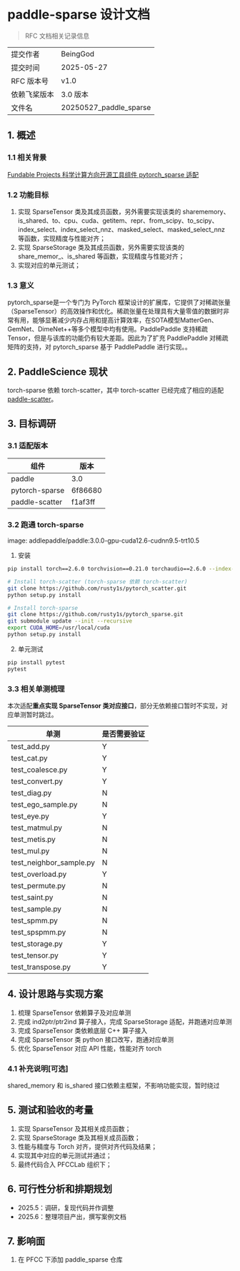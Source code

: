 # paddle-sparse 设计文档

> RFC 文档相关记录信息

|              |                    |
| ------------ | ------------------ |
| 提交作者     | BeingGod          |
| 提交时间     | 2025-05-27         |
| RFC 版本号   | v1.0               |
| 依赖飞桨版本 | 3.0 版本 |
| 文件名       | 20250527_paddle_sparse|

## 1. 概述

### 1.1 相关背景

[Fundable Projects 科学计算方向开源工具组件 pytorch_sparse 适配](https://github.com/PaddlePaddle/community/blob/master/hackathon/hackathon_8th/%E3%80%90Hackathon_8th%E3%80%91FundableProject%E4%BB%BB%E5%8A%A1%E5%90%88%E9%9B%86.md#%E5%9B%9B%E7%A7%91%E5%AD%A6%E8%AE%A1%E7%AE%97%E6%96%B9%E5%90%91%E5%BC%80%E6%BA%90%E5%B7%A5%E5%85%B7%E7%BB%84%E4%BB%B6-pytorch_sparse-%E9%80%82%E9%85%8D)

### 1.2 功能目标

1. 实现 SparseTensor 类及其成员函数，另外需要实现该类的 sharememory、is_shared、to、cpu、cuda、getitem、repr、from_scipy、to_scipy、index_select、index_select_nnz、masked_select、masked_select_nnz 等函数，实现精度与性能对齐；
2. 实现 SparseStorage 类及其成员函数，另外需要实现该类的 share_memor_、is_shared 等函数，实现精度与性能对齐；
3. 实现对应的单元测试；


### 1.3 意义

pytorch_sparse是一个专门为 PyTorch 框架设计的扩展库，它提供了对稀疏张量（SparseTensor）的高效操作和优化。稀疏张量在处理具有大量零值的数据时非常有用，能够显著减少内存占用和提高计算效率，在SOTA模型MatterGen、GemNet、DimeNet++等多个模型中均有使用。PaddlePaddle 支持稀疏 Tensor，但是与该库的功能仍有较大差距。因此为了扩充 PaddlePaddle 对稀疏矩阵的支持，对 pytorch_sparse 基于 PaddlePaddle 进行实现。。

## 2. PaddleScience 现状

torch-sparse 依赖 torch-scatter，其中 torch-scatter 已经完成了相应的适配 [paddle-scatter](https://github.com/PFCCLab/paddle_scatter)。

## 3. 目标调研

### 3.1 适配版本

|      组件     |  版本    |
| ------------ | ------------------ |
| paddle | 3.0 |
| pytorch-sparse | 6f86680 |
| paddle-scatter | f1af3ff |

### 3.2 跑通 torch-sparse

image: addlepaddle/paddle:3.0.0-gpu-cuda12.6-cudnn9.5-trt10.5

1. 安装

```bash
pip install torch==2.6.0 torchvision==0.21.0 torchaudio==2.6.0 --index-url https://download.pytorch.org/whl/cu126

# Install torch-scatter (torch-sparse 依赖 torch-scatter)
git clone https://github.com/rusty1s/pytorch_scatter.git
python setup.py install

# Install torch-sparse
git clone https://github.com/rusty1s/pytorch_sparse.git
git submodule update --init --recursive
export CUDA_HOME=/usr/local/cuda
python setup.py install
```

2. 单元测试

```bash
pip install pytest
pytest
```

### 3.3 相关单测梳理

本次适配**重点实现 SparseTensor 类对应接口**，部分无依赖接口暂时不实现，对应单测暂时跳过。

|      单测     |  是否需要验证    |
| ------------ | ------------------ |
| test_add.py                |Y|
| test_cat.py    |Y|
| test_coalesce.py|Y|
| test_convert.py|Y|
| test_diag.py|N|
| test_ego_sample.py|N|
| test_eye.py|Y|
| test_matmul.py|N|
| test_metis.py|N|
| test_mul.py|N|
| test_neighbor_sample.py|N|
| test_overload.py|Y|
| test_permute.py|N|
| test_saint.py|N|
| test_sample.py|N|
| test_spmm.py|N|
| test_spspmm.py|N|
| test_storage.py|Y|
| test_tensor.py|Y|
| test_transpose.py|Y|


## 4. 设计思路与实现方案

1. 梳理 SparseTensor 依赖算子及对应单测
2. 完成 ind2ptr/ptr2ind 算子接入，完成 SparseStorage 适配，并跑通对应单测
3. 完成 SparseTensor 类依赖底层 C++ 算子接入
4. 完成 SparseTensor 类 python 接口改写，跑通对应单测
5. 优化 SparseTensor 对应 API 性能，性能对齐 torch

### 4.1 补充说明[可选]

shared_memory 和 is_shared 接口依赖主框架，不影响功能实现，暂时绕过

## 5. 测试和验收的考量

1. 实现 SparseTensor 及其相关成员函数；
2. 实现 SparseStorage 类及其相关成员函数；
3. 性能与精度与 Torch 对齐，提供对齐代码及结果；
4. 实现其中对应的单元测试并通过；
5. 最终代码合入 PFCCLab 组织下；

## 6. 可行性分析和排期规划

- 2025.5：调研，复现代码并作调整
- 2025.6：整理项目产出，撰写案例文档

## 7. 影响面

1. 在 PFCC 下添加 paddle_sparse 仓库
